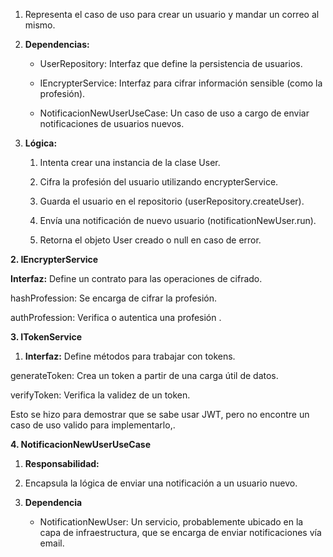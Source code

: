 1.  Representa el caso de uso para crear un usuario y mandar un correo al mismo.
    
2.  **Dependencias:**
    
    *   UserRepository: Interfaz que define la persistencia de usuarios.
        
    *   IEncrypterService: Interfaz para cifrar información sensible (como la profesión).
        
    *   NotificacionNewUserUseCase: Un caso de uso a cargo de enviar notificaciones de usuarios nuevos.
        
3.  **Lógica:**
    
    1.  Intenta crear una instancia de la clase User.
        
    2.  Cifra la profesión del usuario utilizando encrypterService.
        
    3.  Guarda el usuario en el repositorio (userRepository.createUser).
        
    4.  Envía una notificación de nuevo usuario (notificationNewUser.run).
        
    5.  Retorna el objeto User creado o null en caso de error.
        

**2\. IEncrypterService**

**Interfaz:** Define un contrato para las operaciones de cifrado.

hashProfession: Se encarga de cifrar la profesión.

authProfession: Verifica o autentica una profesión .

**3\. ITokenService**

1.  **Interfaz:** Define métodos para trabajar con tokens.
    

generateToken: Crea un token a partir de una carga útil de datos.

verifyToken: Verifica la validez de un token.

Esto se hizo para demostrar que se sabe usar JWT, pero no encontre un caso de uso valido para implementarlo,.

**4\. NotificacionNewUserUseCase**

1.  **Responsabilidad:**
    

1.  Encapsula la lógica de enviar una notificación a un usuario nuevo.
    
2.  **Dependencia**
    
    *   NotificationNewUser: Un servicio, probablemente ubicado en la capa de infraestructura, que se encarga de enviar notificaciones vía email.